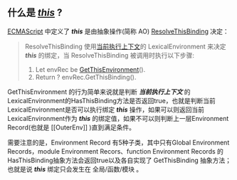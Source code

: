 <!--
 * @Descripttion: 
 * @version: 
 * @Author: 鹿角兔子
 * @Date: 2021-10-02 00:26:36
 * @LastEditors: 鹿角兔子
 * @LastEditTime: 2021-10-02 01:51:44
-->

## 什么是 ***[this](https://tc39.es/ecma262/#sec-this-keyword)*** ?

[ECMAScript](https://tc39.es/ecma262/) 中定义了 ***this*** 是由抽象操作(简称 AO) [ResolveThisBinding](https://tc39.es/ecma262/#sec-resolvethisbinding) 决定：
>  ResolveThisBinding 使用[当前执行上下文](https://tc39.es/ecma262/#sec-execution-contexts)的 LexicalEnvironment 来决定 ***this*** 的绑定，当 ResolveThisBinding 被调用时执行以下步骤:  
> 1. Let envRec be [GetThisEnvironment](https://tc39.es/ecma262/#sec-getthisenvironment)().
>  2.  Return ? envRec.GetThisBinding().

GetThisEnvironment 的行为简单来说就是判断 ***当前执行上下文*** 的LexicalEnvironment的HasThisBinding方法是否返回true，也就是判断当前LexicalEnvironment是否可以执行绑定 ***this*** 操作，如果可以则返回当前LexicalEnvironment作为 ***this*** 的绑定值，如果不可以则判断上一层Environment Record(也就是 [[OuterEnv]] )直到满足条件。

需要注意的是，Environment Record 有5种子类，其中只有Global Environment Records，module Environment Recors、function Environment Records 的HasThisBinding抽象方法会返回true以及各自实现了 GetThisBinding 抽象方法；也就是说 ***this*** 绑定只会发生在 全局/函数/模块 。